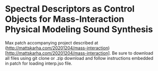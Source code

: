 # Spectral Descriptors as Control Objects for Mass-Interaction Physical Modeling Sound Synthesis

Max patch accompanying project described at (http://mattskarha.com/20201204/mass-interaction)[http://mattskarha.com/20201204/mass-interaction].
Be sure to download all files using git clone or .zip download and follow instructions embedded in patch for loading interp.jso file. 
